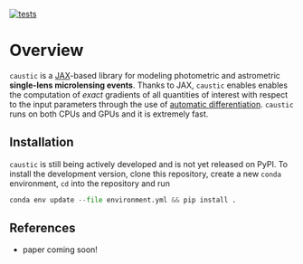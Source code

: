 [![tests](https://github.com/fbartolic/caustic/actions/workflows/tests.yml/badge.svg)](https://github.com/fbartolic/caustic/actions/workflows/tests.yml)


# Overview 
`caustic` is a [JAX](https://github.com/google/jax)-based library for modeling photometric and 
astrometric **single-lens microlensing events**. Thanks to JAX, `caustic`  enables enables the computation of *exact* gradients of all quantities of interest with respect to the input parameters through the use of [automatic differentiation](https://jax.readthedocs.io/en/latest/notebooks/autodiff_cookbook.html). `caustic` runs on both CPUs and GPUs and it is extremely fast.

## Installation
`caustic` is still being actively developed and is not yet released on PyPI. To install the development version, clone this repository, 
create a new `conda` environment, `cd` into the repository and run 
```python
conda env update --file environment.yml && pip install .
```

## References
- paper coming soon!
